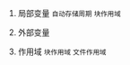 <!--
 * @Author: your name
 * @Date: 2021-08-24 11:10:05
 * @LastEditTime: 2021-08-24 11:28:39
 * @LastEditors: Please set LastEditors
 * @Description: In User Settings Edit
 * @FilePath: \C_Multiple\excercise\chapter6 structure\article.md
-->
1. 局部变量
    `自动存储周期` 
    `块作用域`

2. 外部变量

3. 作用域
    `块作用域`
    `文件作用域`